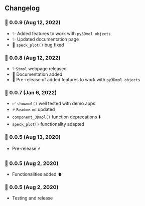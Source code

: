 ## Changelog

### 🚀 0.0.9 (Aug 12, 2022)

- :sparkles: Added features to work with `py3Dmol objects`
- :sparkles: Updated documentation page
- :bug: `speck_plot()` bug fixed

### 🚀 0.0.8 (Aug 12, 2022)

- :sparkles:`Stmol` webpage released 
- :tada: Documentation added 
- :bookmark: Pre-release of added features to work with `py3Dmol objects`

### 🚀 0.0.7 (Jan 6, 2022)

- :white_check_mark: `showmol()` well tested with demo apps  
- :zap: `Readme.md` updated 
- `component_3Dmol()` function deprecations :arrow_down:
- `speck_plot()` functionality adapted


### 🚀 0.0.5 (Aug 13, 2020)
- Pre-release :zap:

### 🚀 0.0.5 (Aug 2, 2020)
- Functionalities added :arrow_up:

### 🚀 0.0.5 (Aug 2, 2020)
- Testing and release